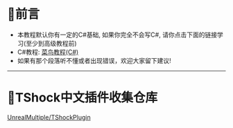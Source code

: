 # 📄前言
- 本教程默认你有一定的C#基础, 如果你完全不会写C#, 请你点击下面的链接学习(至少到高级教程前)
- C#教程: [菜鸟教程(C#)](https://www.runoob.com/csharp/csharp-tutorial.html)
- 如果有那个段落听不懂或者出现错误，欢迎大家留下建议!
----
# 🧪TShock中文插件收集仓库
[UnrealMultiple/TShockPlugin](https://github.com/UnrealMultiple/TShockPlugin)










